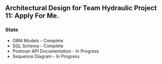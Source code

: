 ## Architectural Design for Team Hydraulic Project 11: Apply For Me.

### State
- ORM Models - Complete
- SQL Schema - Complete
- Postman API Documentation - In Progress
- Sequence Diagram - In Progress